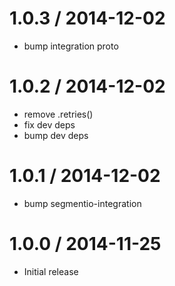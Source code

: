 
1.0.3 / 2014-12-02
==================

 * bump integration proto

1.0.2 / 2014-12-02
==================

 * remove .retries()
 * fix dev deps
 * bump dev deps

1.0.1 / 2014-12-02
==================

 * bump segmentio-integration

1.0.0 / 2014-11-25
==================

  * Initial release
